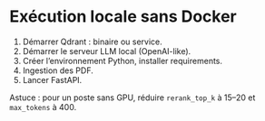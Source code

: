 # Exécution locale sans Docker

1. Démarrer Qdrant : binaire ou service.
2. Démarrer le serveur LLM local (OpenAI-like).
3. Créer l’environnement Python, installer requirements.
4. Ingestion des PDF.
5. Lancer FastAPI.

Astuce : pour un poste sans GPU, réduire `rerank_top_k` à 15–20 et `max_tokens` à 400.
